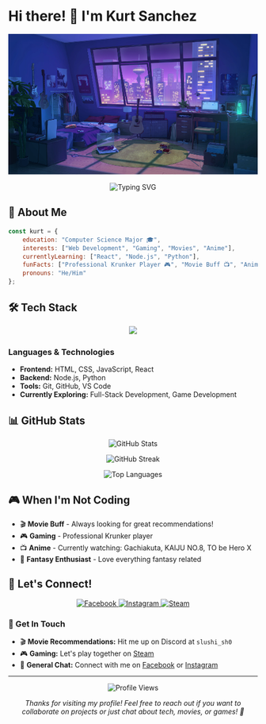 # Hi there! 👋 I'm Kurt Sanchez

<p align="center">
  <img src="https://github.com/Krt-dev/Krt-dev/blob/master/images/roomBanner.png?raw=true" alt="Welcome Banner" width="800"/>
</p>

<p align="center">
  <img src="https://readme-typing-svg.herokuapp.com?font=Fira+Code&pause=1000&color=36BCF7&center=true&vCenter=true&width=435&lines=Computer+Science+Student;Full-Stack+Developer;Gaming+Enthusiast;Always+Learning+Something+New!" alt="Typing SVG" />
</p>

## 🚀 About Me


```javascript
const kurt = {
    education: "Computer Science Major 🎓",
    interests: ["Web Development", "Gaming", "Movies", "Anime"],
    currentlyLearning: ["React", "Node.js", "Python"],
    funFacts: ["Professional Krunker Player 🎮", "Movie Buff 📺", "Anime Enthusiast 🗾"],
    pronouns: "He/Him"
};
```


## 🛠️ Tech Stack

<p align="center">
  <img src="https://skillicons.dev/icons?i=js,html,css,react,nodejs,python,git,github,vscode" />
</p>

### Languages & Technologies
- **Frontend:** HTML, CSS, JavaScript, React
- **Backend:** Node.js, Python
- **Tools:** Git, GitHub, VS Code
- **Currently Exploring:** Full-Stack Development, Game Development

## 📊 GitHub Stats

<p align="center">
  <img src="https://github-readme-stats.vercel.app/api?username=Krt-dev&show_icons=true&theme=tokyonight" alt="GitHub Stats" />
</p>

<p align="center">
  <img src="https://github-readme-streak-stats.herokuapp.com/?user=Krt-dev&theme=tokyonight" alt="GitHub Streak" />
</p>

<p align="center">
  <img src="https://github-readme-stats.vercel.app/api/top-langs/?username=Krt-dev&layout=compact&theme=tokyonight" alt="Top Languages" />
</p>

## 🎮 When I'm Not Coding

- 🎬 **Movie Buff** - Always looking for great recommendations!
- 🎮 **Gaming** - Professional Krunker player 
- 📺 **Anime** - Currently watching: Gachiakuta, KAIJU NO.8, TO be Hero X
- 🧝 **Fantasy Enthusiast** - Love everything fantasy related

## 🤝 Let's Connect!

<p align="center">
  <a href="https://www.facebook.com/theSushiSashi">
    <img src="https://img.shields.io/badge/Facebook-1877F2?style=for-the-badge&logo=facebook&logoColor=white" alt="Facebook" />
  </a>
  <a href="https://www.instagram.com/hertzkertz">
    <img src="https://img.shields.io/badge/Instagram-E4405F?style=for-the-badge&logo=instagram&logoColor=white" alt="Instagram" />
  </a>
  <a href="https://steamcommunity.com/id/NIGHTSMILE">
    <img src="https://img.shields.io/badge/Steam-000000?style=for-the-badge&logo=steam&logoColor=white" alt="Steam" />
  </a>
</p>

### 💬 Get In Touch
- 🎬 **Movie Recommendations:** Hit me up on Discord at `slushi_sh0`
- 🎮 **Gaming:** Let's play together on [Steam](https://steamcommunity.com/id/NIGHTSMILE)
- 📱 **General Chat:** Connect with me on [Facebook](https://www.facebook.com/theSushiSashi) or [Instagram](https://www.instagram.com/hertzkertz)

---

<p align="center">
  <img src="https://komarev.com/ghpvc/?username=Krt-dev&color=brightgreen" alt="Profile Views" />
</p>

<p align="center">
  <i>Thanks for visiting my profile! Feel free to reach out if you want to collaborate on projects or just chat about tech, movies, or games! 🚀</i>
</p>

